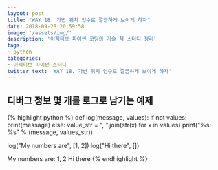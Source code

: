 ```yaml
---
layout: post
title: "WAY 18. 가변 위치 인수로 깔끔하게 보이게 하자"
date: 2018-09-28 20:59:58
image: '/assets/img/'
description: '이펙티브 파이썬 코딩의 기술 책 스터디 정리'
tags:
- python
categories:
- 이펙티브 파이썬 스터디
twitter_text: 'WAY 18. 가변 위치 인수로 깔끔하게 보이게 하자'
---
```


## 디버그 정보 몇 개를 로그로 남기는 예제
{% highlight python %}
def log(message, values):
    if not values:
        print(message)
    else:
        value_str = ", ".join(str(x) for x in values)
        print("%s: %s" % (message, values_str))

log("My numbers are", [1, 2])
log("Hi there", [])

>>>
My numbers are: 1, 2
Hi there
{% endhighlight %}


